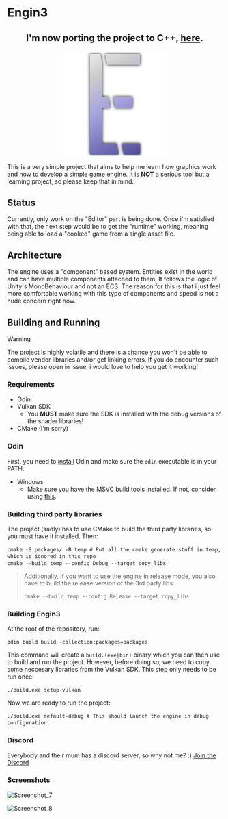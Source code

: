 # Engin3
<h2>
  <p align="center">
    <b>I'm now porting the project to C++, <a href="https://github.com/MineBill/Fussion">here</a>.</b>
  </p>
</h2>

<p align="center">
  <img src="assets/editor/icons/Logo_Shadow.png" />
</p>



This is a very simple project that aims to help me learn how graphics work and how to develop a simple game engine. It is __NOT__ a serious tool but a learning project, so please keep that in mind.

## Status
Currently, only work on the "Editor" part is being done. Once i'm satisfied with that, the next step would be to get the "runtime" working, meaning
being able to load a "cooked" game from a single asset file.

## Architecture
The engine uses a "component" based system. Entities exist in the world and can have multiple components attached to them. It follows the logic of Unity's MonoBehaviour and not an ECS.
The reason for this is that i just feel more comfortable working with this type of components and speed is not a hude concern right now.

## Building and Running
> [!WARNING]  
> The project is highly volatile and there is a chance you won't be able to compile vendor libraries and/or get linking errors.
> If you do encounter such issues, please open in issue, i would love to help you get it working!

### Requirements
- Odin
- Vulkan SDK
  - You __MUST__ make sure the SDK is installed with the debug versions of the shader libraries!
- CMake (I'm sorry)

### Odin
First, you need to [install](https://odin-lang.org/docs/install/) Odin and make sure the `odin` executable is in your PATH.

- Windows
  - Make sure you have the MSVC build tools installed. If not, consider using [this](https://github.com/Data-Oriented-House/PortableBuildTools).

### Building third party libraries
The project (sadly) has to use CMake to build the third party libraries, so you must have it installed. Then:

```shell
cmake -S packages/ -B temp # Put all the cmake generate stuff in temp, which is ignored in this repo
cmake --build temp --config Debug --target copy_libs
```

> Additionally, if you want to use the engine in release mode, you also have to build
> the release version of the 3rd party libs:
> ```shell
> cmake --build temp --config Release --target copy_libs
> ```

### Building Engin3
At the root of the repository, run:
```odin
odin build build -collection:packages=packages
```

This command will create a `build.(exe|bin)` binary which you can then use to build and run the project. However, before doing so, we need to copy some neccesary libraries from the Vulkan SDK. This step only needs to be run once:
```shell
./build.exe setup-vulkan
```

Now we are ready to run the project:
```shell
./build.exe default-debug # This should launch the engine in debug configuration.
```

### Discord
Everybody and their mum has a discord server, so why not me? :)
[Join the Discord](https://discord.gg/K9QfYjKwng)

### Screenshots
![Screenshot_7](https://github.com/MineBill/Engin3/assets/30367251/33772937-d243-48c0-9ba7-8039c686b8ea)

![Screenshot_8](https://github.com/MineBill/Engin3/assets/30367251/72fee72a-f554-4b79-b082-738f9e692d03)
